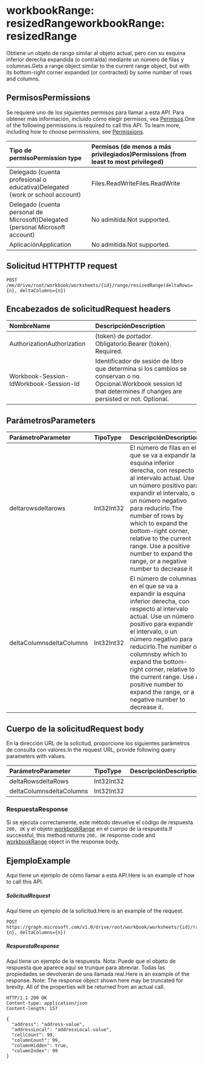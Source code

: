 # <a name="workbookrange-resizedrange"></a><span data-ttu-id="2615d-101">workbookRange: resizedRange</span><span class="sxs-lookup"><span data-stu-id="2615d-101">workbookRange: resizedRange</span></span>
<span data-ttu-id="2615d-102">Obtiene un objeto de rango similar al objeto actual, pero con su esquina inferior derecha expandida (o contraída) mediante un número de filas y columnas.</span><span class="sxs-lookup"><span data-stu-id="2615d-102">Gets a range object similar to the current range object, but with its bottom-right corner expanded (or contracted) by some number of rows and columns.</span></span>

## <a name="permissions"></a><span data-ttu-id="2615d-103">Permisos</span><span class="sxs-lookup"><span data-stu-id="2615d-103">Permissions</span></span>
<span data-ttu-id="2615d-p101">Se requiere uno de los siguientes permisos para llamar a esta API. Para obtener más información, incluido cómo elegir permisos, vea [Permisos](../../../concepts/permissions_reference.md).</span><span class="sxs-lookup"><span data-stu-id="2615d-p101">One of the following permissions is required to call this API. To learn more, including how to choose permissions, see [Permissions](../../../concepts/permissions_reference.md).</span></span>

|<span data-ttu-id="2615d-106">Tipo de permiso</span><span class="sxs-lookup"><span data-stu-id="2615d-106">Permission type</span></span>      | <span data-ttu-id="2615d-107">Permisos (de menos a más privilegiados)</span><span class="sxs-lookup"><span data-stu-id="2615d-107">Permissions (from least to most privileged)</span></span>              |
|:--------------------|:---------------------------------------------------------|
|<span data-ttu-id="2615d-108">Delegado (cuenta profesional o educativa)</span><span class="sxs-lookup"><span data-stu-id="2615d-108">Delegated (work or school account)</span></span> | <span data-ttu-id="2615d-109">Files.ReadWrite</span><span class="sxs-lookup"><span data-stu-id="2615d-109">Files.ReadWrite</span></span>    |
|<span data-ttu-id="2615d-110">Delegado (cuenta personal de Microsoft)</span><span class="sxs-lookup"><span data-stu-id="2615d-110">Delegated (personal Microsoft account)</span></span> | <span data-ttu-id="2615d-111">No admitida.</span><span class="sxs-lookup"><span data-stu-id="2615d-111">Not supported.</span></span>    |
|<span data-ttu-id="2615d-112">Aplicación</span><span class="sxs-lookup"><span data-stu-id="2615d-112">Application</span></span> | <span data-ttu-id="2615d-113">No admitida.</span><span class="sxs-lookup"><span data-stu-id="2615d-113">Not supported.</span></span> |

## <a name="http-request"></a><span data-ttu-id="2615d-114">Solicitud HTTP</span><span class="sxs-lookup"><span data-stu-id="2615d-114">HTTP request</span></span>
<!-- { "blockType": "ignored" } -->
```http
POST /me/drive/root/workbook/worksheets/{id}/range/resizedRange(deltaRows={n}, deltaColumns={n})

```
## <a name="request-headers"></a><span data-ttu-id="2615d-115">Encabezados de solicitud</span><span class="sxs-lookup"><span data-stu-id="2615d-115">Request headers</span></span>
| <span data-ttu-id="2615d-116">Nombre</span><span class="sxs-lookup"><span data-stu-id="2615d-116">Name</span></span>       | <span data-ttu-id="2615d-117">Descripción</span><span class="sxs-lookup"><span data-stu-id="2615d-117">Description</span></span>|
|:---------------|:----------|
| <span data-ttu-id="2615d-118">Authorization</span><span class="sxs-lookup"><span data-stu-id="2615d-118">Authorization</span></span>  | <span data-ttu-id="2615d-p102">{token} de portador. Obligatorio.</span><span class="sxs-lookup"><span data-stu-id="2615d-p102">Bearer {token}. Required.</span></span> |
| <span data-ttu-id="2615d-121">Workbook-Session-Id</span><span class="sxs-lookup"><span data-stu-id="2615d-121">Workbook-Session-Id</span></span>  | <span data-ttu-id="2615d-p103">Identificador de sesión de libro que determina si los cambios se conservan o no. Opcional.</span><span class="sxs-lookup"><span data-stu-id="2615d-p103">Workbook session Id that determines if changes are persisted or not. Optional.</span></span>|

## <a name="parameters"></a><span data-ttu-id="2615d-124">Parámetros</span><span class="sxs-lookup"><span data-stu-id="2615d-124">Parameters</span></span>

| <span data-ttu-id="2615d-125">Parámetro</span><span class="sxs-lookup"><span data-stu-id="2615d-125">Parameter</span></span>    | <span data-ttu-id="2615d-126">Tipo</span><span class="sxs-lookup"><span data-stu-id="2615d-126">Type</span></span>   |<span data-ttu-id="2615d-127">Descripción</span><span class="sxs-lookup"><span data-stu-id="2615d-127">Description</span></span>|
|:---------------|:--------|:----------|
|<span data-ttu-id="2615d-128">deltarows</span><span class="sxs-lookup"><span data-stu-id="2615d-128">deltarows</span></span>|<span data-ttu-id="2615d-129">Int32</span><span class="sxs-lookup"><span data-stu-id="2615d-129">Int32</span></span>|<span data-ttu-id="2615d-p104">El número de filas en el que se va a expandir la esquina inferior derecha, con respecto al intervalo actual. Use un número positivo para expandir el intervalo, o un número negativo para reducirlo.</span><span class="sxs-lookup"><span data-stu-id="2615d-p104">The number of rows by which to expand the bottom-right corner, relative to the current range. Use a positive number to expand the range, or a negative number to decrease it</span></span>|
|<span data-ttu-id="2615d-132">deltaColumns</span><span class="sxs-lookup"><span data-stu-id="2615d-132">deltaColumns</span></span>|<span data-ttu-id="2615d-133">Int32</span><span class="sxs-lookup"><span data-stu-id="2615d-133">Int32</span></span>|<span data-ttu-id="2615d-p105">El número de columnas en el que se va a expandir la esquina inferior derecha, con respecto al intervalo actual. Use un número positivo para expandir el intervalo, o un número negativo para reducirlo.</span><span class="sxs-lookup"><span data-stu-id="2615d-p105">The number of columnsby which to expand the bottom-right corner, relative to the current range. Use a positive number to expand the range, or a negative number to decrease it.</span></span>|

## <a name="request-body"></a><span data-ttu-id="2615d-136">Cuerpo de la solicitud</span><span class="sxs-lookup"><span data-stu-id="2615d-136">Request body</span></span>
<span data-ttu-id="2615d-137">En la dirección URL de la solicitud, proporcione los siguientes parámetros de consulta con valores.</span><span class="sxs-lookup"><span data-stu-id="2615d-137">In the request URL, provide following query parameters with values.</span></span>

| <span data-ttu-id="2615d-138">Parámetro</span><span class="sxs-lookup"><span data-stu-id="2615d-138">Parameter</span></span>    | <span data-ttu-id="2615d-139">Tipo</span><span class="sxs-lookup"><span data-stu-id="2615d-139">Type</span></span>   |<span data-ttu-id="2615d-140">Descripción</span><span class="sxs-lookup"><span data-stu-id="2615d-140">Description</span></span>|
|:---------------|:--------|:----------|
|<span data-ttu-id="2615d-141">deltaRows</span><span class="sxs-lookup"><span data-stu-id="2615d-141">deltaRows</span></span>|<span data-ttu-id="2615d-142">Int32</span><span class="sxs-lookup"><span data-stu-id="2615d-142">Int32</span></span>||
|<span data-ttu-id="2615d-143">deltaColumns</span><span class="sxs-lookup"><span data-stu-id="2615d-143">deltaColumns</span></span>|<span data-ttu-id="2615d-144">Int32</span><span class="sxs-lookup"><span data-stu-id="2615d-144">Int32</span></span>||

### <a name="response"></a><span data-ttu-id="2615d-145">Respuesta</span><span class="sxs-lookup"><span data-stu-id="2615d-145">Response</span></span>
<span data-ttu-id="2615d-146">Si se ejecuta correctamente, este método devuelve el código de respuesta `200, OK` y el objeto [workbookRange](../resources/range.md) en el cuerpo de la respuesta.</span><span class="sxs-lookup"><span data-stu-id="2615d-146">If successful, this method returns `200, OK` response code and [workbookRange](../resources/range.md) object in the response body.</span></span>

## <a name="example"></a><span data-ttu-id="2615d-147">Ejemplo</span><span class="sxs-lookup"><span data-stu-id="2615d-147">Example</span></span>
<span data-ttu-id="2615d-148">Aquí tiene un ejemplo de cómo llamar a esta API.</span><span class="sxs-lookup"><span data-stu-id="2615d-148">Here is an example of how to call this API.</span></span>
##### <a name="request"></a><span data-ttu-id="2615d-149">Solicitud</span><span class="sxs-lookup"><span data-stu-id="2615d-149">Request</span></span>
<span data-ttu-id="2615d-150">Aquí tiene un ejemplo de la solicitud.</span><span class="sxs-lookup"><span data-stu-id="2615d-150">Here is an example of the request.</span></span>
<!-- {
  "blockType": "request",
  "name": "workbookrange_resizedrange"
}-->
```http
POST https://graph.microsoft.com/v1.0/drive/root/workbook/worksheets/{id}/range/resizedRange(deltarows={n}, deltaColumns={n})
```

##### <a name="response"></a><span data-ttu-id="2615d-151">Respuesta</span><span class="sxs-lookup"><span data-stu-id="2615d-151">Response</span></span>
<span data-ttu-id="2615d-p106">Aquí tiene un ejemplo de la respuesta. Nota: Puede que el objeto de respuesta que aparece aquí se trunque para abreviar. Todas las propiedades se devolverán de una llamada real.</span><span class="sxs-lookup"><span data-stu-id="2615d-p106">Here is an example of the response. Note: The response object shown here may be truncated for brevity. All of the properties will be returned from an actual call.</span></span>
<!-- {
  "blockType": "response",
  "truncated": true,
  "@odata.type": "microsoft.graph.range"
} -->
```http
HTTP/1.1 200 OK
Content-type: application/json
Content-length: 157

{
  "address": "address-value",
  "addressLocal": "addressLocal-value",
  "cellCount": 99,
  "columnCount": 99,
  "columnHidden": true,
  "columnIndex": 99
}
```

<!-- uuid: 8fcb5dbc-d5aa-4681-8e31-b001d5168d79
2015-10-25 14:57:30 UTC -->
<!-- {
  "type": "#page.annotation",
  "description": "workbookRange: resizedRange",
  "keywords": "",
  "section": "documentation",
  "tocPath": ""
}-->
